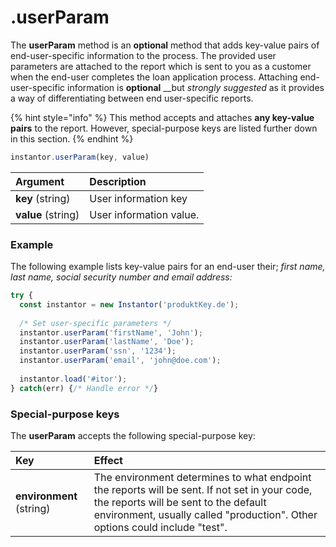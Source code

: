 # .userParam

The **userParam** method is an **optional** method that adds key-value pairs of end-user-specific information to the process. The provided user parameters are attached to the report which is sent to you as a customer when the end-user completes the loan application process. Attaching end-user-specific information is **optional** __but _strongly_ _suggested_ as it provides a way of differentiating between end user-specific reports.

{% hint style="info" %}
This method accepts and attaches **any key-value pairs** to the report. However, special-purpose keys are listed further down in this section.
{% endhint %}

```javascript
instantor.userParam(key, value)
```

| Argument | Description |
| :--- | :--- |
| **key** \(string\) | User information key |
| **value** \(string\) | User information value. |

### Example

The following example lists key-value pairs for an end-user their; _first name, last name, social security number and email address:_

```javascript
try {
  const instantor = new Instantor('produktKey.de');
  
  /* Set user-specific parameters */
  instantor.userParam('firstName', 'John');
  instantor.userParam('lastName', 'Doe');
  instantor.userParam('ssn', '1234');
  instantor.userParam('email', 'john@doe.com');
  
  instantor.load('#itor');
} catch(err) {/* Handle error */}
```

### Special-purpose keys

The **userParam** accepts the following special-purpose key:

| Key | Effect |
| :--- | :--- |
| **environment** \(string\)                                                | The environment determines to what endpoint the reports will be sent. If not set in your code, the reports will be sent to the default environment, usually called "production". Other options could include "test". |

